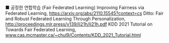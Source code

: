 

■ 공정한 연합학습 (Fair Federated Learning)
Improving Fairness via Federated Learning, https://arxiv.org/abs/2110.15545?context=cs
Ditto: Fair and Robust Federated Learning Through Personalization, http://proceedings.mlr.press/v139/li21h/li21h.pdf
KDD 2021 Tutorial on Towards Fair Federated Learning, www.cas.mcmaster.ca/~chul9/Contents/KDD_2021_Tutorial.html
